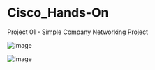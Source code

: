 # Cisco_Hands-On

Project 01 - Simple Company Networking Project

![image](https://github.com/dinithprimal/Cisco_Hands-On/assets/89696068/071607a0-e66a-4485-b405-855e9293500a)

![image](https://github.com/dinithprimal/Cisco_Hands-On/assets/89696068/11eedefe-1cc0-4e84-b303-40b013490ba5)


